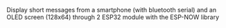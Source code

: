 Display short messages from a smartphone (with bluetooth serial) and an OLED screen (128x64) through 2 ESP32 module with the ESP-NOW library
